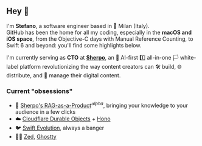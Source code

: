 ## Hey 👋

I'm **Stefano**, a software engineer based in :round_pushpin: Milan (Italy).  
GitHub has been the home for all my coding, especially in the **macOS and iOS space**, from the Objective-C days with Manual Reference Counting, to Swift 6 and beyond: you'll find some highlights below.

I'm currently serving as **CTO** at [**Sherpo**](https://sherpo.io), an :robot: AI-first :one: all-in-one :white_flag: white-label platform revolutionizing the way content creators can :hammer_and_wrench: build, :globe_with_meridians: distribute, and :briefcase: manage their digital content. 

### Current "obsessions"
- :speech_balloon: [Sherpo's RAG-as-a-Product](https://dash.sherpo.io)<sup>_⍺lpha_</sup>, bringing your knowledge to your audience in a few clicks
- :cloud: [Cloudflare Durable Objects](https://developers.cloudflare.com/durable-objects) + [Hono](https://hono.dev)
- :bird: [Swift Evolution](https://www.swift.org/swift-evolution), always a banger
- :man_technologist: [Zed](https://zed.dev), [Ghostty](https://ghostty.org)
